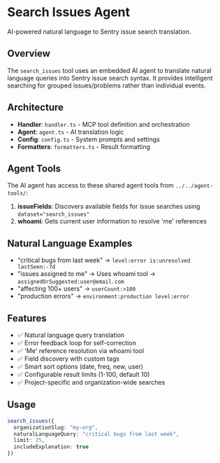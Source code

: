 # Search Issues Agent

AI-powered natural language to Sentry issue search translation.

## Overview

The `search_issues` tool uses an embedded AI agent to translate natural language queries into Sentry issue search syntax. It provides intelligent searching for grouped issues/problems rather than individual events.

## Architecture

- **Handler**: `handler.ts` - MCP tool definition and orchestration
- **Agent**: `agent.ts` - AI translation logic
- **Config**: `config.ts` - System prompts and settings
- **Formatters**: `formatters.ts` - Result formatting

## Agent Tools

The AI agent has access to these shared agent tools from `../../agent-tools/`:

1. **issueFields**: Discovers available fields for issue searches using `dataset="search_issues"`
2. **whoami**: Gets current user information to resolve 'me' references

## Natural Language Examples

- "critical bugs from last week" → `level:error is:unresolved lastSeen:-7d`
- "issues assigned to me" → Uses whoami tool → `assignedOrSuggested:user@email.com`
- "affecting 100+ users" → `userCount:>100`
- "production errors" → `environment:production level:error`

## Features

- ✅ Natural language query translation
- ✅ Error feedback loop for self-correction
- ✅ 'Me' reference resolution via whoami tool
- ✅ Field discovery with custom tags
- ✅ Smart sort options (date, freq, new, user)
- ✅ Configurable result limits (1-100, default 10)
- ✅ Project-specific and organization-wide searches

## Usage

```typescript
search_issues({
  organizationSlug: "my-org",
  naturalLanguageQuery: "critical bugs from last week",
  limit: 25,
  includeExplanation: true
})
```
